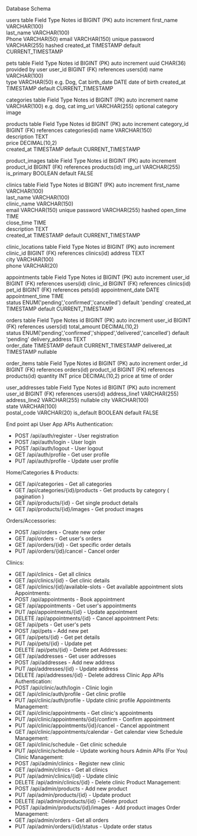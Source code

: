 Database Schema

users table
Field	Type	Notes
id	BIGINT (PK)	auto increment
first_name	VARCHAR(100)	
last_name	VARCHAR(100)	
Phone	VARCHAR(50)	
email	VARCHAR(150)	unique
password	VARCHAR(255)	hashed
created_at	TIMESTAMP	default CURRENT_TIMESTAMP

pets table
Field	Type	Notes
id	BIGINT (PK)	auto increment
uuid	CHAR(36)	provided by user
user_id	BIGINT (FK)	references users(id)
name	VARCHAR(100)	
type	VARCHAR(50)	e.g. Dog, Cat
birth_date	DATE	date of birth
created_at	TIMESTAMP	default CURRENT_TIMESTAMP

categories table
Field	Type	Notes
id	BIGINT (PK)	auto increment
name	VARCHAR(100)	e.g. dog, cat
img_url	VARCHAR(255)	optional category image

products table
Field	Type	Notes
id	BIGINT (PK)	auto increment
category_id	BIGINT (FK)	references categories(id)
name	VARCHAR(150)	
description	TEXT	
price	DECIMAL(10,2)	
created_at	TIMESTAMP	default CURRENT_TIMESTAMP

product_images table
Field	Type	Notes
id	BIGINT (PK)	auto increment
product_id	BIGINT (FK)	references products(id)
img_url	VARCHAR(255)	
is_primary	BOOLEAN	default FALSE

clinics table
Field	Type	Notes
id	BIGINT (PK)	auto increment
first_name	VARCHAR(100)	
last_name	VARCHAR(100)	
clinic_name	VARCHAR(150)	
email	VARCHAR(150)	unique
password	VARCHAR(255)	hashed
open_time	TIME	
close_time	TIME	
description	TEXT	
created_at	TIMESTAMP	default CURRENT_TIMESTAMP

clinic_locations table
Field	Type	Notes
id	BIGINT (PK)	auto increment
clinic_id	BIGINT (FK)	references clinics(id)
address	TEXT	
city	VARCHAR(100)	
phone	VARCHAR(20)	

appointments table
Field	Type	Notes
id	BIGINT (PK)	auto increment
user_id	BIGINT (FK)	references users(id)
clinic_id	BIGINT (FK)	references clinics(id)
pet_id	BIGINT (FK)	references pets(id)
appointment_date	DATE	
appointment_time	TIME	
status	ENUM('pending','confirmed','cancelled')	default 'pending'
created_at	TIMESTAMP	default CURRENT_TIMESTAMP

orders table
Field	Type	Notes
id	BIGINT (PK)	auto increment
user_id	BIGINT (FK)	references users(id)
total_amount	DECIMAL(10,2)	
status	ENUM('pending','confirmed','shipped','delivered','cancelled')	default 'pending'
delivery_address	TEXT	
order_date	TIMESTAMP	default CURRENT_TIMESTAMP
delivered_at	TIMESTAMP	nullable

order_items table
Field	Type	Notes
id	BIGINT (PK)	auto increment
order_id	BIGINT (FK)	references orders(id)
product_id	BIGINT (FK)	references products(id)
quantity	INT	
price	DECIMAL(10,2)	price at time of order

user_addresses table
Field	Type	Notes
id	BIGINT (PK)	auto increment
user_id	BIGINT (FK)	references users(id)
address_line1	VARCHAR(255)	
address_line2	VARCHAR(255)	nullable
city	VARCHAR(100)	
state	VARCHAR(100)	
postal_code	VARCHAR(20)	
is_default	BOOLEAN	default FALSE

End point api 
User App APIs
Authentication:
* POST /api/auth/register - User registration
* POST /api/auth/login - User login
* POST /api/auth/logout - User logout
* GET /api/auth/profile - Get user profile
* PUT /api/auth/profile - Update user profile

Home/Categories & Products:
* GET /api/categories - Get all categories
* GET /api/categories/{id}/products - Get products by category ( pagination ) 
* GET /api/products/{id} - Get single product details
* GET /api/products/{id}/images - Get product images

Orders/Accessories:
* POST /api/orders - Create new order
* GET /api/orders - Get user's orders
* GET /api/orders/{id} - Get specific order details
* PUT /api/orders/{id}/cancel - Cancel order

Clinics:
* GET /api/clinics - Get all clinics
* GET /api/clinics/{id} - Get clinic details
* GET /api/clinics/{id}/available-slots - Get available appointment slots
Appointments:
* POST /api/appointments - Book appointment
* GET /api/appointments - Get user's appointments
* PUT /api/appointments/{id} - Update appointment
* DELETE /api/appointments/{id} - Cancel appointment
Pets:
* GET /api/pets - Get user's pets
* POST /api/pets - Add new pet
* GET /api/pets/{id} - Get pet details
* PUT /api/pets/{id} - Update pet
* DELETE /api/pets/{id} - Delete pet
Addresses:
* GET /api/addresses - Get user addresses
* POST /api/addresses - Add new address
* PUT /api/addresses/{id} - Update address
* DELETE /api/addresses/{id} - Delete address
Clinic App APIs
Authentication:
* POST /api/clinic/auth/login - Clinic login
* GET /api/clinic/auth/profile - Get clinic profile
* PUT /api/clinic/auth/profile - Update clinic profile
Appointments Management:
* GET /api/clinic/appointments - Get clinic's appointments
* PUT /api/clinic/appointments/{id}/confirm - Confirm appointment
* PUT /api/clinic/appointments/{id}/cancel - Cancel appointment
* GET /api/clinic/appointments/calendar - Get calendar view
Schedule Management:
* GET /api/clinic/schedule - Get clinic schedule
* PUT /api/clinic/schedule - Update working hours
Admin APIs (For You)
Clinic Management:
* POST /api/admin/clinics - Register new clinic
* GET /api/admin/clinics - Get all clinics
* PUT /api/admin/clinics/{id} - Update clinic
* DELETE /api/admin/clinics/{id} - Delete clinic
Product Management:
* POST /api/admin/products - Add new product
* PUT /api/admin/products/{id} - Update product
* DELETE /api/admin/products/{id} - Delete product
* POST /api/admin/products/{id}/images - Add product images
Order Management:
* GET /api/admin/orders - Get all orders
* PUT /api/admin/orders/{id}/status - Update order status
